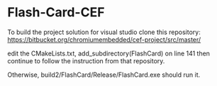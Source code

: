 # Flash-Card-CEF

To build the project solution for visual studio
clone this repository:
https://bitbucket.org/chromiumembedded/cef-project/src/master/

edit the CMakeLists.txt, add_subdirectory(FlashCard) on line 141
then continue to follow the 
instruction from that repository.

Otherwise, build2/FlashCard/Release/FlashCard.exe should run it.
